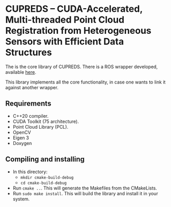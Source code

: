 # CUPREDS – CUDA-Accelerated, Multi-threaded Point Cloud Registration from Heterogeneous Sensors with Efficient Data Structures

The is the core library of CUPREDS. There is a ROS wrapper developed, available [here](https://github.com/ipleiria-robotics/CUPREDS_ros).

This library implements all the core functionality, in case one wants to link it against another wrapper.

## Requirements

- C++20 compiler.
- CUDA Toolkit (75 architecture).
- Point Cloud Library (PCL).
- OpenCV
- Eigen 3
- Doxygen

## Compiling and installing

- In this directory:
    - `mkdir cmake-build-debug`
    - `cd cmake-build-debug`
- Run `cmake ..`. This will generate the Makefiles from the CMakeLists.
- Run `sudo make install`. This will build the library and install it in your system.